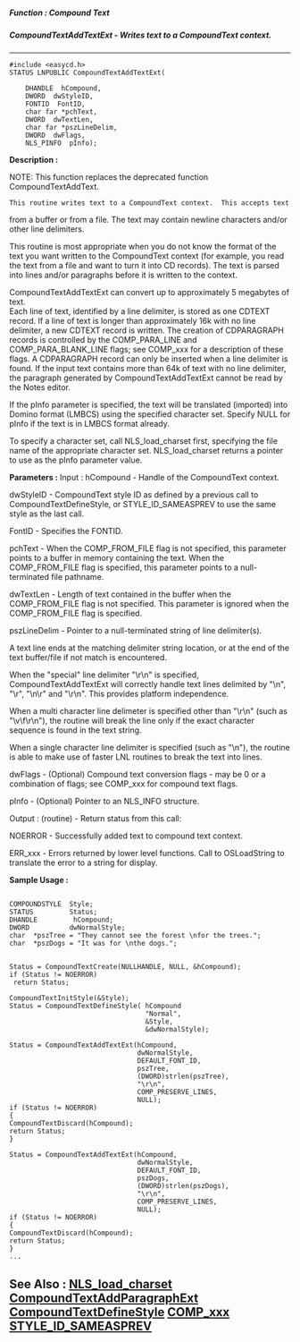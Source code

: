 ##### Function : Compound Text
##### CompoundTextAddTextExt - Writes text to a CompoundText context.
---
```
#include <easycd.h>
STATUS LNPUBLIC CompoundTextAddTextExt(

	DHANDLE  hCompound,
	DWORD  dwStyleID,
	FONTID  FontID,
	char far *pchText,
	DWORD  dwTextLen,
	char far *pszLineDelim,
	DWORD  dwFlags,
	NLS_PINFO  pInfo);
```
**Description :**

NOTE: This function replaces the deprecated function CompoundTextAddText.

	This routine writes text to a CompoundText context.  This accepts text 
from a buffer or from a file. The text may contain newline characters and/or 
other line delimiters.

This routine is most appropriate when you do not know the format of the text 
you want written to the CompoundText context (for example, you read the text 
from a file and want to turn it into CD records).  The text is parsed into 
lines and/or paragraphs before it is written to the context.

CompoundTextAddTextExt can convert up to approximately 5 megabytes of text.  
Each line of text, identified by a line delimiter, is stored as one CDTEXT 
record.  If a line of text is longer than approximately 16k with no line 
delimiter, a new CDTEXT record is written.  The creation of CDPARAGRAPH records 
is controlled by the COMP_PARA_LINE and COMP_PARA_BLANK_LINE flags;  see 
COMP_xxx for a description of these flags.  A CDPARAGRAPH record can only be 
inserted when a line delimiter is found.  If the input text contains more than 
64k of text with no line delimiter, the paragraph generated by 
CompoundTextAddTextExt cannot be read by the Notes editor.

If the pInfo parameter is specified, the text will be translated (imported) 
into Domino format (LMBCS) using the specified character set.  Specify NULL for 
pInfo if the text is in LMBCS format already.

To specify a character set, call NLS_load_charset first, specifying the file 
name of the appropriate character set. NLS_load_charset returns a pointer to 
use as the pInfo parameter value.

**Parameters :**
Input :
hCompound  -  Handle of the CompoundText context.

dwStyleID  -  CompoundText style ID as defined by a previous call to CompoundTextDefineStyle, or STYLE_ID_SAMEASPREV to use the same style as the last call.

FontID  -  Specifies the FONTID.

pchText  -  When the COMP_FROM_FILE flag is not specified, this parameter points to a buffer in memory containing the text.  When the COMP_FROM_FILE flag is specified, this parameter points to a null-terminated file pathname.

dwTextLen  -  Length of text contained in the buffer when the COMP_FROM_FILE flag is not specified.  This parameter is ignored when the COMP_FROM_FILE flag is specified.

pszLineDelim  -  Pointer to a null-terminated string of line delimiter(s).  

A text line ends at the matching delimiter string location, or at the end of the text buffer/file if not match is encountered. 

When the "special" line delimiter "\r\n" is specified, CompoundTextAddTextExt will correctly handle text lines delimited by "\n", "\r", "\n\r" and "\r\n".  This provides platform independence.

When a multi character line delimeter is specified other than "\r\n" (such as "\v\f\r\n"), the routine will break the line only if the exact character sequence is found in the text string.

When a single character line delimiter is specified (such as "\n"), the routine is able to make use of faster LNL routines to break the text into lines.

dwFlags  -  (Optional)  Compound text conversion flags - may be 0 or a combination of flags;  see COMP_xxx for compound text flags.

pInfo  -  (Optional)  Pointer to an NLS_INFO structure.

Output :
(routine)  -  Return status from this call: 

NOERROR - Successfully added text to compound text context.

ERR_xxx - Errors returned by lower level functions. Call to OSLoadString to translate the error to a string for display.



**Sample Usage :**
```

COMPOUNDSTYLE  Style;
STATUS         Status;
DHANDLE         hCompound;
DWORD          dwNormalStyle;
char  *pszTree = "They cannot see the forest \nfor the trees.";
char  *pszDogs = "It was for \nthe dogs.";


Status = CompoundTextCreate(NULLHANDLE, NULL, &hCompound);
if (Status != NOERROR)
 return Status;

CompoundTextInitStyle(&Style);
Status = CompoundTextDefineStyle( hCompound
                                  "Normal",
                                  &Style,
                                  &dwNormalStyle);
                                   
Status = CompoundTextAddTextExt(hCompound,
                                dwNormalStyle,
                                DEFAULT_FONT_ID,
                                pszTree,
                                (DWORD)strlen(pszTree),
                                "\r\n",
                                COMP_PRESERVE_LINES,
                                NULL);
if (Status != NOERROR)
{
CompoundTextDiscard(hCompound);
return Status;
}

Status = CompoundTextAddTextExt(hCompound,
                                dwNormalStyle,
                                DEFAULT_FONT_ID,
                                pszDogs,
                                (DWORD)strlen(pszDogs),
                                "\r\n",
                                COMP_PRESERVE_LINES,
                                NULL);
if (Status != NOERROR)
{
CompoundTextDiscard(hCompound);
return Status;
}
...
```
**See Also :**
[NLS_load_charset](/domino-c-api-docs/reference/Func/NLS_load_charset)
[CompoundTextAddParagraphExt](/domino-c-api-docs/reference/Func/CompoundTextAddParagraphExt)
[CompoundTextDefineStyle](/domino-c-api-docs/reference/Func/CompoundTextDefineStyle)
[COMP_xxx](/domino-c-api-docs/reference/Symb/COMP_xxx)
[STYLE_ID_SAMEASPREV](/domino-c-api-docs/reference/Symb/STYLE_ID_SAMEASPREV)
---
